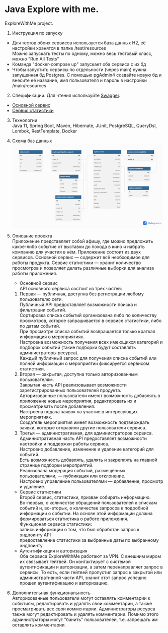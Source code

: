 
# Java Explore with me.
ExploreWithMe project.  

1. Инструкция по запуску  
* Для тестов обоих сервисов используется база данных H2, её настройки хранятся в папке /test/resources  
Можно запускать тесты по одному, можно весь тестовый класс, можно "Run All Tests"
* Команда "docker-compose up" запускает оба сервиса с их бд
* Чтобы запустить сервисы по отдельности (через main) нужна запущенная бд Postgres. С помощью 
pgAdmin4 создайте новую бд и внесите её название, имя пользователя и пароль в настройки /main/resources
2. Спецификации. Для чтения используйте [Swagger](https://editor-next.swagger.io).  
* [Основной сервис](https://github.com/MadeOfSt0ne/java-explore-with-me/blob/develop/ewm-main-service-spec.json)
* [Сервис статистики](https://github.com/MadeOfSt0ne/java-explore-with-me/blob/develop/ewm-stats-service-spec.json)  
3. Технологии  
Java 11, Spring Boot, Maven, Hibernate, JUnit, PostgreSQL, QueryDsl, Lombok, RestTemplate, Docker

  
4. Схема баз данных
![schema](diagram2.png)


5. Описание проекта  
   Приложение представляет собой афишу, где можно предложить какое-либо событие от выставки до похода в кино и набрать
   компанию для участия в нём. Приложение состоит из двух сервисов.
   Основной сервис — содержит всё необходимое для работы продукта.
   Сервис статистики — хранит количество просмотров и позволяет делать различные выборки для анализа работы приложения.  
   * Основной сервис  
   API основного сервиса состоит из трех частей:   
   1. Первая — публичная, доступна без регистрации любому пользователю сети.  
      Публичный API предоставляет возможности поиска и фильтрации событий.  
      Сортировка списка событий организована либо по количеству просмотров, которое запрашивается в 
      сервисе статистики, либо по датам событий.  
      При просмотре списка событий возвращается только краткая информация о мероприятиях.  
      Настроена возможность получения всех имеющихся категорий и подборок событий (такие подборки будут составлять администраторы ресурса).  
      Каждый публичный запрос для получения списка событий или полной информации о мероприятии фиксируется сервисом статистики.
   2. Вторая — закрытая, доступна только авторизованным пользователям.  
      Закрытая часть API реализовывает возможности зарегистрированных пользователей продукта.  
      Авторизованные пользователи имеют возможность добавлять в приложение новые мероприятия, редактировать их и
      просматривать после добавления.  
      Настроена подача заявок на участие в интересующих мероприятиях.  
      Создатель мероприятия имеет возможность подтверждать заявки, которые отправили другие пользователи сервиса.
   3. Третья — административная, для администраторов сервиса.   
      Административная часть API предоставляет возможности настройки и поддержки работы сервиса.  
      Настроено добавление, изменение и удаление категорий для событий.  
      Есть возможность добавлять, удалять и закреплять на главной странице подборки мероприятий.  
      Реализована модерация событий, размещённых пользователями, — публикация или отклонение.  
      Настроено управление пользователями — добавление, просмотр и удаление.
   * Сервис статистики  
     Второй сервис, статистики, призван собирать информацию.   
     Во-первых, о количестве обращений пользователей к спискам событий и, во-вторых, о количестве запросов к подробной
     информации о событии. На основе этой информации должна формироваться статистика о работе приложения.  
     Функционал сервиса статистики:  
     запись информации о том, что был обработан запрос к эндпоинту API  
     предоставление статистики за выбранные даты по выбранному эндпоинту.
   * Аутентификация и авторизация  
     Оба сервиса ExploreWithMe работают за VPN. С внешним миром их связывает гейтвей. Он контактирует с системой 
     аутентификации и авторизации, а затем перенаправляет запрос в сервисы. То есть, если гейтвей пропустил запрос к
     закрытой или административной части API, значит этот запрос успешно прошел аутентификацию и авторизацию.
6. Дополнительная функциональность  
   Авторизованные пользователи могут оставлять комментарии к событиям, редактировать и удалять свои комментарии, а также  
   просматривать все свои комментарии. Администраторы ресурса также могут редактировать и удалять комментарии. Помимо 
   этого администраторы могут "банить" пользователей, т.е. запрещать им оставлять комментарии.


